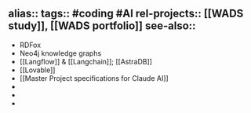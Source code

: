 alias::
tags:: #coding #AI 
rel-projects:: [[WADS study]], [[WADS portfolio]] 
see-also::
-
- RDFox
- Neo4j knowledge graphs
- [[Langflow]] & [[Langchain]]; [[AstraDB]]
- [[Lovable]]
- [[Master Project specifications for Claude AI]]
-
-
-